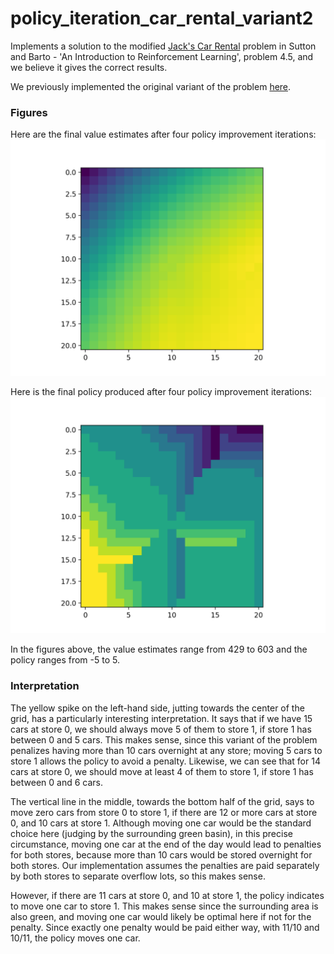 # policy_iteration_car_rental_variant2

Implements a solution to the modified [Jack's Car Rental](http://www.incompleteideas.net/sutton/book/first/4/node4.html) problem in Sutton and Barto - 'An Introduction to Reinforcement Learning',
problem 4.5, and we believe it gives the correct results. 

We previously implemented the original variant of the problem [here](https://github.com/lucaslingle/policy_iteration_car_rental). 

### Figures

Here are the final value estimates after four policy improvement iterations:
![value estimates](assets/value_estimates.png)

Here is the final policy produced after four policy improvement iterations:
![policy](assets/policy.png)

In the figures above, the value estimates range from 429 to 603 and the policy ranges from -5 to 5.

### Interpretation

The yellow spike on the left-hand side, jutting towards the center of the grid, has a particularly interesting interpretation. 
It says that if we have 15 cars at store 0, we should always move 5 of them to store 1, if store 1 has between 0 and 5 cars.
This makes sense, since this variant of the problem penalizes having more than 10 cars overnight at any store; moving 5 cars to store 1 allows the policy to avoid a penalty.
Likewise, we can see that for 14 cars at store 0, we should move at least 4 of them to store 1, if store 1 has between 0 and 6 cars.

The vertical line in the middle, towards the bottom half of the grid, says to move zero cars from store 0 to store 1, if there are 12 or more cars at store 0, and 10 cars at store 1. 
Although moving one car would be the standard choice here (judging by the surrounding green basin), in this precise circumstance, 
moving one car at the end of the day would lead to penalties for both stores, because more than 10 cars would be stored overnight for both stores. 
Our implementation assumes the penalties are paid separately by both stores to separate overflow lots, so this makes sense.

However, if there are 11 cars at store 0, and 10 at store 1, the policy indicates to move one car to store 1. 
This makes sense since the surrounding area is also green, and moving one car would likely be optimal here if not for the penalty. 
Since exactly one penalty would be paid either way, with 11/10 and 10/11, the policy moves one car.
